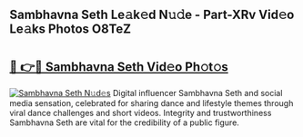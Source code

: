 ## Sambhavna Seth Le𝚊k𝚎d N𝚞𝚍e - Part-XRv Vid𝚎o Le𝚊ks Photos O8TeZ

# <h2><a href="http://fbeika.evod.top/?m=Sambhavna+Seth">🔗 👉🔴 Sambhavna Seth Vid𝚎o Ph𝚘t𝚘s</a></h2>

[![Sambhavna Seth N𝚞d𝚎s](https://i.imgur.com/8V9OHl7.gif)](http://fbeika.evod.top/?m=Sambhavna+Seth)
Digital influencer Sambhavna Seth and social media sensation, celebrated for sharing dance and lifestyle themes through viral dance challenges and short videos. Integrity and trustworthiness Sambhavna Seth are vital for the credibility of a public figure. 
